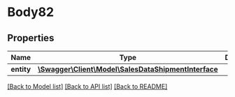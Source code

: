 # Body82

## Properties
Name | Type | Description | Notes
------------ | ------------- | ------------- | -------------
**entity** | [**\Swagger\Client\Model\SalesDataShipmentInterface**](SalesDataShipmentInterface.md) |  | 

[[Back to Model list]](../README.md#documentation-for-models) [[Back to API list]](../README.md#documentation-for-api-endpoints) [[Back to README]](../README.md)


